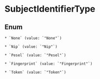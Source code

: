 
# SubjectIdentifierType

## Enum


    * `None` (value: `"None"`)

    * `Nip` (value: `"Nip"`)

    * `Pesel` (value: `"Pesel"`)

    * `Fingerprint` (value: `"Fingerprint"`)

    * `Token` (value: `"Token"`)



